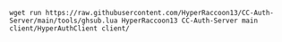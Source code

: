 ```wget run https://raw.githubusercontent.com/HyperRaccoon13/CC-Auth-Server/main/tools/ghsub.lua HyperRaccoon13 CC-Auth-Server main client/HyperAuthClient client/```
